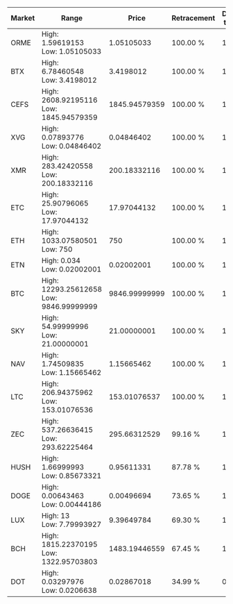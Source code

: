 | Market | Range | Price| Retracement | Doubles to 50% |
| --- | --- | --- | --- | --- |
| ORME | High: 1.59619153<br />Low: 1.05105033 | 1.05105033 | 100.00 % | 1.26 |
| BTX | High: 6.78460548<br />Low: 3.4198012 | 3.4198012 | 100.00 % | 1.49 |
| CEFS | High: 2608.92195116<br />Low: 1845.94579359 | 1845.94579359 | 100.00 % | 1.21 |
| XVG | High: 0.07893776<br />Low: 0.04846402 | 0.04846402 | 100.00 % | 1.31 |
| XMR | High: 283.42420558<br />Low: 200.18332116 | 200.18332116 | 100.00 % | 1.21 |
| ETC | High: 25.90796065<br />Low: 17.97044132 | 17.97044132 | 100.00 % | 1.22 |
| ETH | High: 1033.07580501<br />Low: 750 | 750 | 100.00 % | 1.19 |
| ETN | High: 0.034<br />Low: 0.02002001 | 0.02002001 | 100.00 % | 1.35 |
| BTC | High: 12293.25612658<br />Low: 9846.99999999 | 9846.99999999 | 100.00 % | 1.12 |
| SKY | High: 54.99999996<br />Low: 21.00000001 | 21.00000001 | 100.00 % | 1.81 |
| NAV | High: 1.74509835<br />Low: 1.15665462 | 1.15665462 | 100.00 % | 1.25 |
| LTC | High: 206.94375962<br />Low: 153.01076536 | 153.01076537 | 100.00 % | 1.18 |
| ZEC | High: 537.26636415<br />Low: 293.62225464 | 295.66312529 | 99.16 % | 1.41 |
| HUSH | High: 1.66999993<br />Low: 0.85673321 | 0.95611331 | 87.78 % | 1.32 |
| DOGE | High: 0.00643463<br />Low: 0.00444186 | 0.00496694 | 73.65 % | 1.09 |
| LUX | High: 13<br />Low: 7.79993927 | 9.39649784 | 69.30 % | 1.11 |
| BCH | High: 1815.22370195<br />Low: 1322.95703803 | 1483.19446559 | 67.45 % | 1.06 |
| DOT | High: 0.03297976<br />Low: 0.0206638 | 0.02867018 | 34.99 % | 0.00 |
